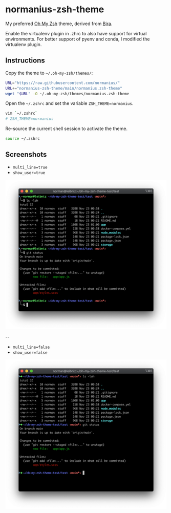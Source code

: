# normanius-zsh-theme

My preferred [Oh My Zsh](https://ohmyz.sh/) theme, derived from [Bira](https://github.com/ohmyzsh/ohmyzsh/blob/master/themes/bira.zsh-theme).

Enable the virtualenv plugin in .zhrc to also have support for virtual environments. For better support of pyenv and conda, I modified the virtualenv plugin.


## Instructions

Copy the theme to `~/.oh-my-zsh/themes/`:

```bash
URL="https://raw.githubusercontent.com/normanius/"
URL+="normanius-zsh-theme/main/normanius.zsh-theme"
wget "$URL" -O ~/.oh-my-zsh/themes/normanius.zsh-theme
```

Open the `~/.zshrc` and set the variable `ZSH_THEME=normanius`.

```bash
vim `~/.zshrc`
# ZSH_THEME=normanius
```

Re-source the current shell session to activate the theme.

```bash
source ~/.zshrc
```


## Screenshots

- `multi_line=true` 
- `show_user=true`

![multi_line](screenshots/normanius-multi-line.png)

--

- `multi_line=false` 
- `show_user=false`

![multi_line](screenshots/normanius-single-line.png)
